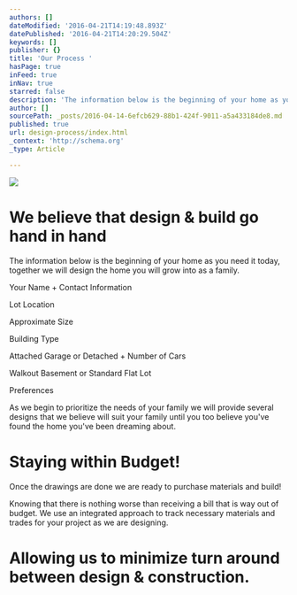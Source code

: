 ```yaml
---
authors: []
dateModified: '2016-04-21T14:19:48.893Z'
datePublished: '2016-04-21T14:20:29.504Z'
keywords: []
publisher: {}
title: 'Our Process '
hasPage: true
inFeed: true
inNav: true
starred: false
description: 'The information below is the beginning of your home as you need it today, together we will design the home you will grow into as a family.'
author: []
sourcePath: _posts/2016-04-14-6efcb629-88b1-424f-9011-a5a433184de8.md
published: true
url: design-process/index.html
_context: 'http://schema.org'
_type: Article

---
```

![](https://s3-us-west-2.amazonaws.com/the-grid-img/p/863dfca1ea41672679f832df2ed1514e594a2d60.jpg)

# We believe that design & build go hand in hand

The information below is the beginning of your home as you need it today, together we will design the home you will grow into as a family.

Your Name + Contact Information

Lot Location

Approximate Size

Building Type

Attached Garage or Detached + Number of Cars

Walkout Basement or Standard Flat Lot

Preferences

As we begin to prioritize the needs of your family we will provide several designs that we believe will suit your family until you too believe you've found the home you've been dreaming about.

# Staying within Budget!

Once the drawings are done we are ready to purchase materials and build!

Knowing that there is nothing worse than receiving a bill that is way out of budget. We use an integrated approach to track necessary materials and trades for your project as we are designing.

# Allowing us to minimize turn around between design & construction.